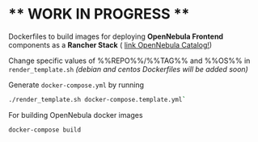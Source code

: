# ** WORK IN PROGRESS **

Dockerfiles to build images for deploying **OpenNebula Frontend** components as a **Rancher Stack** ( [link OpenNebula Catalog!](http://github.com/km4rcus/opennebula-catalog))

Change specific values of %%REPO%%/%%TAG%% and %%OS%% in `render_template.sh` *(debian and centos Dockerfiles will be added soon)*

Generate `docker-compose.yml` by running
```bash
./render_template.sh docker-compose.template.yml`
```

For building OpenNebula docker images
```bash
docker-compose build
```
